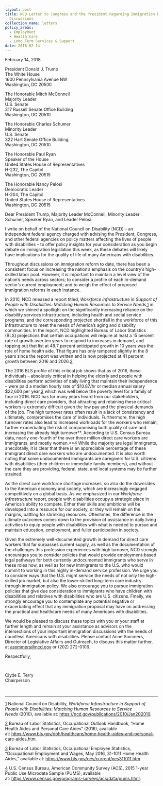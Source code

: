 ```yaml
---
layout: post
title: NCD Letter to Congress and the President Regarding Immigration Policy
  Discussions
collection_name: letters
policy_areas:
  - Employment
  - Health Care
  - Long Term Services & Support
date: 2018-02-14
---
```

February 14, 2018

President Donald J. Trump\
The White House\
1600 Pennsylvania Avenue NW\
Washington, DC 20500

The Honorable Mitch McConnell\
Majority Leader\
U.S. Senate\
317 Russell Senate Office Building\
Washington, DC 20510

The Honorable Charles Schumer\
Minority Leader\
U.S. Senate\
322 Hart Senate Office Building\
Washington, DC 20510

The Honorable Paul Ryan\
Speaker of the House\
United States House of Representatives\
H-232, The Capitol\
Washington, DC 20515

The Honorable Nancy Pelosi\
Democratic Leader\
H-204, The Capitol\
United States House of Representatives\
Washington, DC 20515

Dear President Trump, Majority Leader McConnell, Minority Leader Schumer, Speaker Ryan, and Leader Pelosi:

I write on behalf of the National Council on Disability (NCD) – an independent federal agency charged with advising the President, Congress, and other federal agencies on policy matters affecting the lives of people with disabilities – to offer policy insights for your consideration as you begin debate on immigration legislation this week, as these debates will likely have implications for the quality of life of many Americans with disabilities.

Throughout discussions on immigration reform to date, there has been a consistent focus on increasing the nation’s emphasis on the country’s high-skilled labor pool. However, it is important to maintain a level view of the nation’s needs across sectors; to consider a profile of each in-demand sector’s current employment; and to weigh the effect of proposed immigration reforms in each instance. 

In 2010, NCD released a report titled, *Workforce Infrastructure in Support of People with Disabilities: Matching Human Resources to Service Needs*,[1](https://ncd.gov/publications/2018/ncd-letter-immigration-policy-discussions#_ftn1) in which we shined a spotlight on the significantly increasing reliance on the disability services infrastructure, including health and social service programs, and the corresponding projected shortfall in the workforce of this infrastructure to meet the needs of America’s aging and disability communities. In the report, NCD highlighted Bureau of Labor Statistics (BLS) projections that certain occupations will require at least a 15 percent rate of growth over ten years to respond to increases in demand, and topping out that list at 48.7 percent anticipated growth in 10 years was the role of home health aide. That figure has only tempered slightly in the 8 years since the report was written and is now projected at 41 percent growth between 2016 and 2026.[2](https://ncd.gov/publications/2018/ncd-letter-immigration-policy-discussions#_ftn2)

The 2016 BLS profile of this critical job shows that as of 2016, these individuals – absolutely critical in helping the elderly and people with disabilities perform activities of daily living that maintain their independence – were paid a median hourly rate of $10.87/hr or median annual salary $22,600 per year,[3](https://ncd.gov/publications/2018/ncd-letter-immigration-policy-discussions#_ftn3) which was well below the poverty level for a family of four in 2016. NCD has for many years heard from our stakeholders, including direct care providers, that attracting and retaining these critical workers is extremely difficult given the low pay and the physical demands of the job. The high turnover rates often result in a lack of consistency and ultimately, compromises the care of individuals. Furthermore, the high turnover rates also lead to increased workloads for the workers who remain, further exacerbating the risk of compromising both quality of care and increasing the already high turnover**. According to U.S. Census Bureau data, nearly one-fourth of the over three million direct care workers are immigrants, and mostly women.**[4](https://ncd.gov/publications/2018/ncd-letter-immigration-policy-discussions#_ftn4) While the majority are legal immigrants, anecdotally, it is clear that there is an appreciable percentage of these immigrant direct care workers who are undocumented. It is also worth noting that some undocumented immigrants are caregivers for U.S. citizens with disabilities (their children or immediate family members), and without the care they are providing, federal, state, and local systems may be further strained. 

As the direct care workforce shortage increases, so also do the downsides to the American economy and society, which are increasingly engaged competitively on a global basis. As we emphasized in our *Workforce Infrastructure* report, people with disabilities occupy a strategic place in America’s ability to compete. Either their skills and ambitions will be developed into a resource for our society, or they will remain on the margins, battling for shrinking resources. Oftentimes, the difference in the ultimate outcomes comes down to the provision of assistance in daily living activities to equip people with disabilities with what is needed to pursue and maintain education, employment, and fuller participation in society.  

Given the extremely well-documented growth in demand for direct care workers that far surpasses current supply, as well as the documentation of the challenges this profession experiences with high turnover, NCD strongly encourages you to consider policies that would provide employment-based legal pathways for both currently undocumented immigrants who serve in these roles now, as well as for new immigrants to the U.S. who would commit to working in this highly in-demand service profession. We urge you to consider ways that the U.S. might service the needs of not only the high-skilled job market, but also the lower-skilled long-term care industry through immigration policy. We also encourage you to pursue immigration policies that give due consideration to immigrants who have children with disabilities and relatives with disabilities who are U.S. citizens. Finally, we strongly encourage you to contemplate any potential negative or exacerbating effect that any immigration proposal may have on addressing the practical and healthcare needs of many Americans with disabilities.

We would be pleased to discuss these topics with you or your staff at further length and remain at your assistance as advisors on the intersections of your important immigration discussions with the needs of countless Americans with disabilities. Please contact Anne Sommers, Director of Legislative Affairs and Outreach, to discuss this matter further, at [asommers@ncd.gov](mailto:asommers@ncd.gov) or (202) 272-0106.

Respectfully,

 

Clyde E. Terry\
Chairperson

  

- - -

[1](https://ncd.gov/publications/2018/ncd-letter-immigration-policy-discussions#_ftnref1) National Council on Disability, *Workforce Infrastructure in Support of People with Disabilities: Matching Human Resources to Service Needs* (2010), available at: <https://ncd.gov/publications/2010/Jan202010>.

[2](https://ncd.gov/publications/2018/ncd-letter-immigration-policy-discussions#_ftnref2) Bureau of Labor Statistics, Occupational Outlook Handbook, “Home Health Aides and Personal Care Aides” (2016), available at: <https://www.bls.gov/ooh/healthcare/home-health-aides-and-personal-care-aides.htm>.

[3](https://ncd.gov/publications/2018/ncd-letter-immigration-policy-discussions#_ftnref3) Bureau of Labor Statistics, Occupational Employee Statistics, “Occupational Employment and Wages, May 2016, 31-1011 Home Health Aides,” available at: <https://www.bls.gov/oes/current/oes311011.htm>.

[4](https://ncd.gov/publications/2018/ncd-letter-immigration-policy-discussions#_ftnref4) U.S. Census Bureau, American Community Survey (ACS), 2015 1-year Public Use Microdata Sample (PUMS), available at: <https://www.census.gov/programs-surveys/acs/data/pums.html>.
